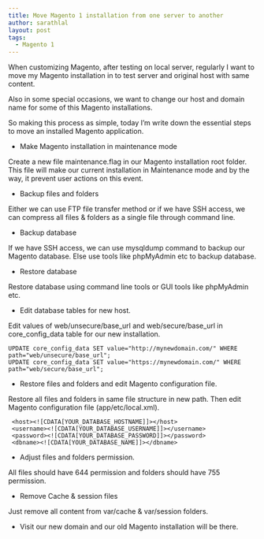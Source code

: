 ```yaml
---
title: Move Magento 1 installation from one server to another
author: sarathlal
layout: post
tags:
  - Magento 1
---
```


When customizing Magento, after testing on local server, regularly I want to move my Magento installation in to test server and original host with same content.

Also in some special occasions, we want to change our host and domain name for some of this Magento installations.

So making this process as simple, today I’m write down the essential steps to move an installed Magento application.

* Make Magento installation in maintenance mode

Create a new file maintenance.flag in our Magento installation root folder. This file will make our current installation in Maintenance mode and by the way, it prevent user actions on this event.

* Backup files and folders

Either we can use FTP file transfer method or if we have SSH access, we can compress all files & folders as a single file through command line.

* Backup database

If we have SSH access, we can use mysqldump command to backup our Magento database. Else use tools like phpMyAdmin etc to backup database.

* Restore database

Restore database using command line tools or GUI tools like phpMyAdmin etc.

* Edit database tables for new host.

Edit values of web/unsecure/base_url and web/secure/base_url in core_config_data table for our new installation.

	UPDATE core_config_data SET value="http://mynewdomain.com/" WHERE path="web/unsecure/base_url";
	UPDATE core_config_data SET value="https://mynewdomain.com/" WHERE path="web/secure/base_url";

 

* Restore files and folders and edit Magento configuration file.

Restore all files and folders in same file structure in new path. Then edit Magento configuration file (app/etc/local.xml).

	 <host><![CDATA[YOUR_DATABASE_HOSTNAME]]></host>
	 <username><![CDATA[YOUR_DATABASE_USERNAME]]></username>
	 <password><![CDATA[YOUR_DATABASE_PASSWORD]]></password>
	 <dbname><![CDATA[YOUR_DATABASE_NAME]]></dbname>

* Adjust files and folders permission.

All files should have 644 permission and folders should have 755 permission.

* Remove Cache & session files

Just remove all content from var/cache & var/session folders.

* Visit our new domain and our old Magento installation will be there.
